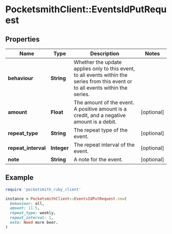 # PocketsmithClient::EventsIdPutRequest

## Properties

| Name | Type | Description | Notes |
| ---- | ---- | ----------- | ----- |
| **behaviour** | **String** | Whether the update applies only to this event, to all events within the series from this event or to all events within the series. |  |
| **amount** | **Float** | The amount of the event. A positive amount is a credit, and a negative amount is a debit. | [optional] |
| **repeat_type** | **String** | The repeat type of the event. | [optional] |
| **repeat_interval** | **Integer** | The repeat interval of the event. | [optional] |
| **note** | **String** | A note for the event. | [optional] |

## Example

```ruby
require 'pocketsmith_ruby_client'

instance = PocketsmithClient::EventsIdPutRequest.new(
  behaviour: all,
  amount: 11.5,
  repeat_type: weekly,
  repeat_interval: 1,
  note: Need more beer.
)
```

